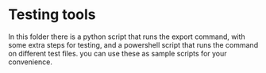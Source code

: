 # Testing tools
In this folder there is a python script that runs the export command, with some
extra steps for testing, and a powershell script that runs the command on
different test files. you can use these as sample scripts for your convenience.

